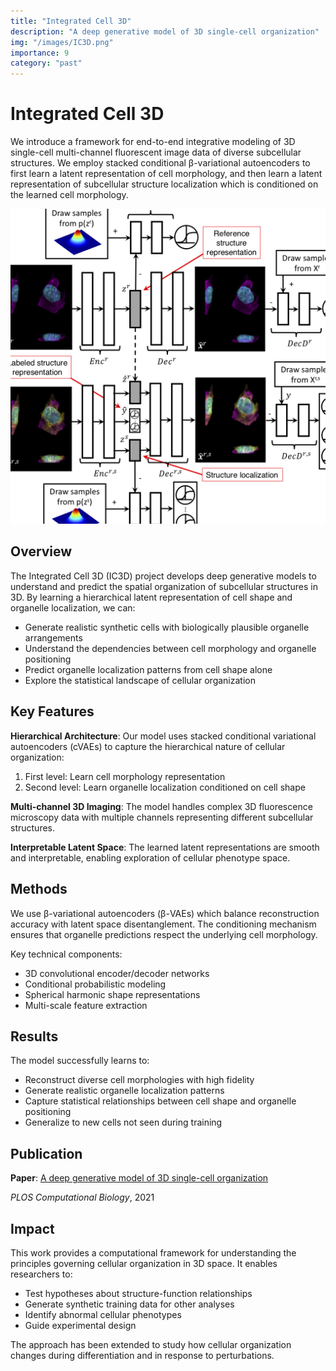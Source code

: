 ```yaml
---
title: "Integrated Cell 3D"
description: "A deep generative model of 3D single-cell organization"
img: "/images/IC3D.png"
importance: 9
category: "past"
---
```


# Integrated Cell 3D

We introduce a framework for end-to-end integrative modeling of 3D single-cell multi-channel fluorescent image data of diverse subcellular structures. We employ stacked conditional β-variational autoencoders to first learn a latent representation of cell morphology, and then learn a latent representation of subcellular structure localization which is conditioned on the learned cell morphology.

![IC3D model architecture](/images/IC3D.png)

## Overview

The Integrated Cell 3D (IC3D) project develops deep generative models to understand and predict the spatial organization of subcellular structures in 3D. By learning a hierarchical latent representation of cell shape and organelle localization, we can:

- Generate realistic synthetic cells with biologically plausible organelle arrangements
- Understand the dependencies between cell morphology and organelle positioning
- Predict organelle localization patterns from cell shape alone
- Explore the statistical landscape of cellular organization

## Key Features

**Hierarchical Architecture**: Our model uses stacked conditional variational autoencoders (cVAEs) to capture the hierarchical nature of cellular organization:

1. First level: Learn cell morphology representation
2. Second level: Learn organelle localization conditioned on cell shape

**Multi-channel 3D Imaging**: The model handles complex 3D fluorescence microscopy data with multiple channels representing different subcellular structures.

**Interpretable Latent Space**: The learned latent representations are smooth and interpretable, enabling exploration of cellular phenotype space.

## Methods

We use β-variational autoencoders (β-VAEs) which balance reconstruction accuracy with latent space disentanglement. The conditioning mechanism ensures that organelle predictions respect the underlying cell morphology.

Key technical components:

- 3D convolutional encoder/decoder networks
- Conditional probabilistic modeling
- Spherical harmonic shape representations
- Multi-scale feature extraction

## Results

The model successfully learns to:

- Reconstruct diverse cell morphologies with high fidelity
- Generate realistic organelle localization patterns
- Capture statistical relationships between cell shape and organelle positioning
- Generalize to new cells not seen during training

## Publication

**Paper**: [A deep generative model of 3D single-cell organization](https://journals.plos.org/ploscompbiol/article?id=10.1371/journal.pcbi.1009155)

_PLOS Computational Biology_, 2021

## Impact

This work provides a computational framework for understanding the principles governing cellular organization in 3D space. It enables researchers to:

- Test hypotheses about structure-function relationships
- Generate synthetic training data for other analyses
- Identify abnormal cellular phenotypes
- Guide experimental design

The approach has been extended to study how cellular organization changes during differentiation and in response to perturbations.
